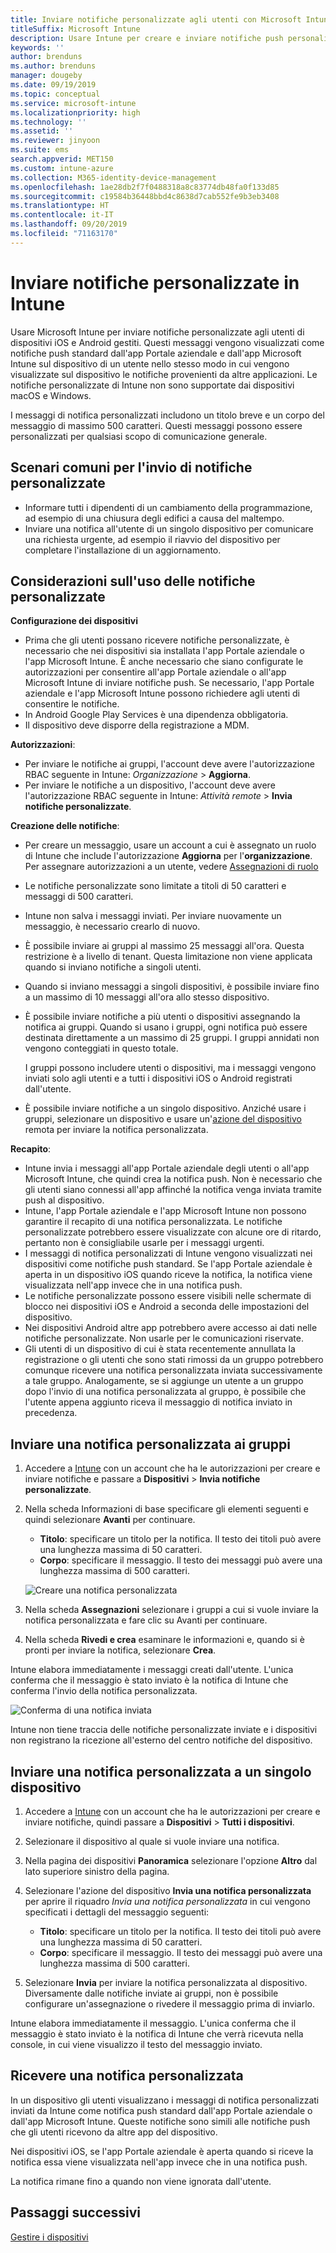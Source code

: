 ```yaml
---
title: Inviare notifiche personalizzate agli utenti con Microsoft Intune
titleSuffix: Microsoft Intune
description: Usare Intune per creare e inviare notifiche push personalizzate agli utenti di dispositivi iOS e Android
keywords: ''
author: brenduns
ms.author: brenduns
manager: dougeby
ms.date: 09/19/2019
ms.topic: conceptual
ms.service: microsoft-intune
ms.localizationpriority: high
ms.technology: ''
ms.assetid: ''
ms.reviewer: jinyoon
ms.suite: ems
search.appverid: MET150
ms.custom: intune-azure
ms.collection: M365-identity-device-management
ms.openlocfilehash: 1ae28db2f7f0488318a8c83774db48fa0f133d85
ms.sourcegitcommit: c19584b36448bbd4c8638d7cab552fe9b3eb3408
ms.translationtype: HT
ms.contentlocale: it-IT
ms.lasthandoff: 09/20/2019
ms.locfileid: "71163170"
---
```

# <a name="send-custom-notifications-in-intune"></a>Inviare notifiche personalizzate in Intune  

Usare Microsoft Intune per inviare notifiche personalizzate agli utenti di dispositivi iOS e Android gestiti. Questi messaggi vengono visualizzati come notifiche push standard dall'app Portale aziendale e dall'app Microsoft Intune sul dispositivo di un utente nello stesso modo in cui vengono visualizzate sul dispositivo le notifiche provenienti da altre applicazioni. Le notifiche personalizzate di Intune non sono supportate dai dispositivi macOS e Windows.   

I messaggi di notifica personalizzati includono un titolo breve e un corpo del messaggio di massimo 500 caratteri. Questi messaggi possono essere personalizzati per qualsiasi scopo di comunicazione generale.

## <a name="common-scenarios-for-sending-custom-notifications"></a>Scenari comuni per l'invio di notifiche personalizzate  

- Informare tutti i dipendenti di un cambiamento della programmazione, ad esempio di una chiusura degli edifici a causa del maltempo.
- Inviare una notifica all'utente di un singolo dispositivo per comunicare una richiesta urgente, ad esempio il riavvio del dispositivo per completare l'installazione di un aggiornamento. 

## <a name="considerations-for-using-custom-notifications"></a>Considerazioni sull'uso delle notifiche personalizzate

**Configurazione dei dispositivi** 

- Prima che gli utenti possano ricevere notifiche personalizzate, è necessario che nei dispositivi sia installata l'app Portale aziendale o l'app Microsoft Intune. È anche necessario che siano configurate le autorizzazioni per consentire all'app Portale aziendale o all'app Microsoft Intune di inviare notifiche push. Se necessario, l'app Portale aziendale e l'app Microsoft Intune possono richiedere agli utenti di consentire le notifiche.  
- In Android Google Play Services è una dipendenza obbligatoria.  
- Il dispositivo deve disporre della registrazione a MDM.

**Autorizzazioni**:
- Per inviare le notifiche ai gruppi, l'account deve avere l'autorizzazione RBAC seguente in Intune: *Organizzazione* > **Aggiorna**.
- Per inviare le notifiche a un dispositivo, l'account deve avere l'autorizzazione RBAC seguente in Intune: *Attività remote* > **Invia notifiche personalizzate**.

**Creazione delle notifiche**:  
- Per creare un messaggio, usare un account a cui è assegnato un ruolo di Intune che include l'autorizzazione **Aggiorna** per l'**organizzazione**. Per assegnare autorizzazioni a un utente, vedere [Assegnazioni di ruolo](role-based-access-control.md#role-assignments)  
- Le notifiche personalizzate sono limitate a titoli di 50 caratteri e messaggi di 500 caratteri.  
- Intune non salva i messaggi inviati. Per inviare nuovamente un messaggio, è necessario crearlo di nuovo.  
- È possibile inviare ai gruppi al massimo 25 messaggi all'ora. Questa restrizione è a livello di tenant. Questa limitazione non viene applicata quando si inviano notifiche a singoli utenti.
- Quando si inviano messaggi a singoli dispositivi, è possibile inviare fino a un massimo di 10 messaggi all'ora allo stesso dispositivo. 
- È possibile inviare notifiche a più utenti o dispositivi assegnando la notifica ai gruppi. Quando si usano i gruppi, ogni notifica può essere destinata direttamente a un massimo di 25 gruppi. I gruppi annidati non vengono conteggiati in questo totale.  

  I gruppi possono includere utenti o dispositivi, ma i messaggi vengono inviati solo agli utenti e a tutti i dispositivi iOS o Android registrati dall'utente.  
- È possibile inviare notifiche a un singolo dispositivo. Anziché usare i gruppi, selezionare un dispositivo e usare un'[azione del dispositivo](device-management.md#available-device-actions) remota per inviare la notifica personalizzata.  

**Recapito**:  
- Intune invia i messaggi all'app Portale aziendale degli utenti o all'app Microsoft Intune, che quindi crea la notifica push. Non è necessario che gli utenti siano connessi all'app affinché la notifica venga inviata tramite push al dispositivo.  
- Intune, l'app Portale aziendale e l'app Microsoft Intune non possono garantire il recapito di una notifica personalizzata. Le notifiche personalizzate potrebbero essere visualizzate con alcune ore di ritardo, pertanto non è consigliabile usarle per i messaggi urgenti.  
- I messaggi di notifica personalizzati di Intune vengono visualizzati nei dispositivi come notifiche push standard. Se l'app Portale aziendale è aperta in un dispositivo iOS quando riceve la notifica, la notifica viene visualizzata nell'app invece che in una notifica push.  
- Le notifiche personalizzate possono essere visibili nelle schermate di blocco nei dispositivi iOS e Android a seconda delle impostazioni del dispositivo.  
- Nei dispositivi Android altre app potrebbero avere accesso ai dati nelle notifiche personalizzate. Non usarle per le comunicazioni riservate.  
- Gli utenti di un dispositivo di cui è stata recentemente annullata la registrazione o gli utenti che sono stati rimossi da un gruppo potrebbero comunque ricevere una notifica personalizzata inviata successivamente a tale gruppo.  Analogamente, se si aggiunge un utente a un gruppo dopo l'invio di una notifica personalizzata al gruppo, è possibile che l'utente appena aggiunto riceva il messaggio di notifica inviato in precedenza.  

## <a name="send-a-custom-notification-to-groups"></a>Inviare una notifica personalizzata ai gruppi  

1. Accedere a [Intune](https://go.microsoft.com/fwlink/?linkid=2090973) con un account che ha le autorizzazioni per creare e inviare notifiche e passare a **Dispositivi** > **Invia notifiche personalizzate**.  

2. Nella scheda Informazioni di base specificare gli elementi seguenti e quindi selezionare **Avanti** per continuare.  
   - **Titolo**: specificare un titolo per la notifica. Il testo dei titoli può avere una lunghezza massima di 50 caratteri.  
   - **Corpo**: specificare il messaggio. Il testo dei messaggi può avere una lunghezza massima di 500 caratteri.

   ![Creare una notifica personalizzata](./media/custom-notifications/custom-notifications.png)  

3. Nella scheda **Assegnazioni** selezionare i gruppi a cui si vuole inviare la notifica personalizzata e fare clic su Avanti per continuare.  

4. Nella scheda **Rivedi e crea** esaminare le informazioni e, quando si è pronti per inviare la notifica, selezionare **Crea**.  

Intune elabora immediatamente i messaggi creati dall'utente. L'unica conferma che il messaggio è stato inviato è la notifica di Intune che conferma l'invio della notifica personalizzata.  

![Conferma di una notifica inviata](./media/custom-notifications/notification-sent.png)  

Intune non tiene traccia delle notifiche personalizzate inviate e i dispositivi non registrano la ricezione all'esterno del centro notifiche del dispositivo.  

## <a name="send-a-custom-notification-to-a-single-device"></a>Inviare una notifica personalizzata a un singolo dispositivo  

1. Accedere a [Intune](https://go.microsoft.com/fwlink/?linkid=2090973) con un account che ha le autorizzazioni per creare e inviare notifiche, quindi passare a **Dispositivi** > **Tutti i dispositivi**.  

2. Selezionare il dispositivo al quale si vuole inviare una notifica.  

3. Nella pagina dei dispositivi **Panoramica** selezionare l'opzione **Altro** dal lato superiore sinistro della pagina.  

4. Selezionare l'azione del dispositivo **Invia una notifica personalizzata** per aprire il riquadro *Invia una notifica personalizzata* in cui vengono specificati i dettagli del messaggio seguenti:  

   - **Titolo**: specificare un titolo per la notifica. Il testo dei titoli può avere una lunghezza massima di 50 caratteri.  
   - **Corpo**: specificare il messaggio. Il testo dei messaggi può avere una lunghezza massima di 500 caratteri.  

5. Selezionare **Invia** per inviare la notifica personalizzata al dispositivo. Diversamente dalle notifiche inviate ai gruppi, non è possibile configurare un'assegnazione o rivedere il messaggio prima di inviarlo.  

Intune elabora immediatamente il messaggio. L'unica conferma che il messaggio è stato inviato è la notifica di Intune che verrà ricevuta nella console, in cui viene visualizzo il testo del messaggio inviato.  

## <a name="receive-a-custom-notification"></a>Ricevere una notifica personalizzata  

In un dispositivo gli utenti visualizzano i messaggi di notifica personalizzati inviati da Intune come notifica push standard dall'app Portale aziendale o dall'app Microsoft Intune. Queste notifiche sono simili alle notifiche push che gli utenti ricevono da altre app del dispositivo.  

Nei dispositivi iOS, se l'app Portale aziendale è aperta quando si riceve la notifica essa viene visualizzata nell'app invece che in una notifica push.  

La notifica rimane fino a quando non viene ignorata dall'utente.  

## <a name="next-steps"></a>Passaggi successivi  

[Gestire i dispositivi](device-management.md)
